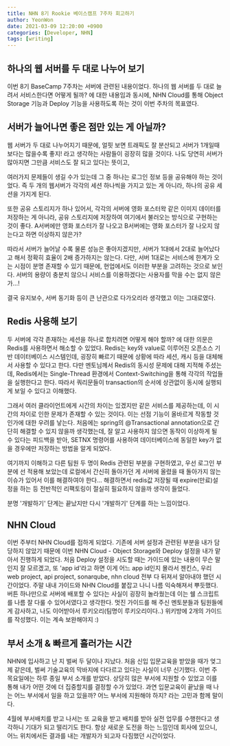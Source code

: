 ```yaml
---
title: NHN 8기 Rookie 베이스캠프 7주차 회고하기
author: YeonWon
date: 2021-03-09 12:20:00 +0900
categories: [Developer, NHN]
tags: [writing]
---
```


## 하나의 웹 서버를 두 대로 나누어 보기

이번 8기 BaseCamp 7주차는 서버에 관련된 내용이었다.
하나의 웹 서버를 두 대로 늘려서 서비스한다면 어떻게 될까? 에 대한 내용임과 동시에, NHN Cloud를 통해 Object Storage 기능과 Deploy 기능을 사용하도록 하는 것이 이번 주차의 목표였다.


## 서버가 늘어나면 좋은 점만 있는 게 아닐까? 

웹 서버가 두 대로 나누어지기 때문에, 얼핏 보면 트래픽도 잘 분산되고 서버가 1개일때보다는 많을수록 좋지! 라고 생각하는 사람들이 굉장히 많을 것이다. 나도 당연히 서버가 많아지면 그만큼 서비스도 잘 되고 있다는 뜻이고,  

여러가지 문제들이 생길 수가 있는데 그 중 하나는 로그인 정보 등을 공유해야 하는 것이었다. 즉 두 개의 웹서버가 각각의 세션 하나씩을 가지고 있는 게 아니라, 하나의 공유 세션을 가지게 된다.

또한 공유 스토리지가 하나 있어서, 각각의 서버에 영화 포스터왁 같은 이미지 데이터를 저장하는 게 아니라, 공유 스토리지에 저장하여 여기에서 불러오는 방식으로 구현하는 것이 좋다. A서버에만 영화 포스터가 잘 나오고 B서버에는 영화 포스터가 잘 나오지 않는다고 하면 이상하지 않은가?

따라서 서버가 늘어날 수록 물론 성능은 좋아지겠지만, 서버가 1대에서 2대로 늘어났다고 해서 정확히 효율이 2배 증가하지는 않는다. 다만, 서버 1대로는 서비스에 한계가 오는 시점이 분명 존재할 수 있기 때문에, 현업에서도 이러한 부분을 고려하는 것으로 보인다. 서버의 용량이 충분치 않으니 서비스를 이용하겠다는 사용자를 막을 수는 없지 않은가...!

결국 유지보수, 서버 동기화 등이 큰 난관으로 다가오리라 생각했고 이는 그대로였다.


## Redis 사용해 보기

두 서버에 각각 존재하는 세션을 하나로 합치려면 어떻게 해야 할까? 에 대한 의문은 Redis를 사용하면서 해소할 수 있었다. Redis는 key와 value로 이루어진 오픈소스 기반 데이터베이스 시스템인데, 굉장히 빠르기 때문에 상황에 따라 세션, 캐시 등을 대체해서 사용할 수 있다고 한다. 다만 멘토님께서 Redis의 동시성 문제에 대해 지적해 주셨는데, Redis에서는 Single-Thread 환경에서 Context-Switching을 통해 각각의 작업들을 실행한다고 한다. 따라서 쿼리문들이 transaction의 순서에 상관없이 동시에 실행되게 보일 수 있다고 이해했다.

그래서 여러 클라이언트에게 시간의 차이는 있겠지만 같은 서비스를 제공하는데, 이 시간의 차이로 인한 문제가 존재할 수 있는 것이다. 이는 선점 기능이 올바르게 작동할 것인가에 대한 우려를 낳는다. 처음에는 spring의 @Transactional annotation으로 간단히 해결할 수 있지 않을까 생각했는데, 잘 알고 사용하지 않으면 동작이 이상하게 될 수 있다는 피드백을 받아, SETNX 명령어를 사용하여 데이터베이스에 동일한 key가 없을 경우에만 저장하는 방법을 알게 되었다.

여기까지 이해하고 다른 팀원 두 명이 Redis 관련된 부분을 구현하였고, 우선 로그인 부분에 선 적용해 보았는데 로컬에서 간신히 돌아가던 게 서버에 올렸을 때 돌아가지 않는 이슈가 있어서 이를 해결하여야 한다... 해결하면서 redis값 저장될 때 expire(만료)설정을 하는 등 전반적인 리팩토링이 절실히 필요하지 않을까 생각이 들었다.

분명 '개발하기' 단계는 끝났지만 다시 '개발하기' 단계를 하는 느낌이었다. 


## NHN Cloud

이번 주부터 NHN Cloud를 접하게 되었다. 기존에 서버 설정과 관련된 부분을 내가 담당하지 않았기 때문에 이번 NHN Cloud - Object Storage와 Deploy 설정을 내가 맡아서 진행하게 되었다. 처음 Deploy 설정을 시도할 때는 가이드에 있는 내용이 무슨 말인지 잘 모르겠고, 또 'app id'라고 하면 이게 어느 app id인지 몰라서 젠킨스, 우리 web project, api project, sonarqube, nhn cloud 전부 다 뒤져서 알아내야 했던 시간이었다. 주말 내내 가이드와 NHN Cloud를 붙잡고 나니 나름 익숙해져서 뿌듯했다. 버튼 하나만으로 서버에 배포할 수 있다는 사실이 굉장히 놀라웠는데 이는 쉘 스크립트를 나름 잘 다룰 수 있어서였다고 생각한다. 멋진 가이드를 해 주신 멘토분들과 팀원들에게 감사하고, 나도 이어받아서 루키오리(팀명이 루키오리이다..) 위키방에 2개의 가이드를 작성했다. 이는 계속 보완해야지 :)


## 부서 소개 & 빠르게 흘러가는 시간
NHN에 입사하고 난 지 벌써 두 달이나 지났다. 처음 신입 입문교육을 받았을 때가 엊그제 같은데, 벌써 기술교육의 막바지에 다다르고 있다는 사실이 너무 신기했다. 이번 주 목요일에는 하루 종일 부서 소개를 받았다. 상당히 많은 부서에 지원할 수 있었고 이를 통해 내가 어떤 것에 더 집중할지를 결정할 수가 있었다. 과연 입문교육이 끝났을 때 나는 어느 부서에서 일을 하고 있을까? 어느 부서에 지원해야 하지? 라는 고민과 함께 말이다.

4월에 부서배치를 받고 나서는 또 교육을 받고 배치를 받아 실전 업무를 수행한다고 생각하니 기대가 되고 떨리기도 한다. 항상 새로운 도전을 하는 느낌인데 회사에 있으니, 어느 위치에서든 결과를 내는 개발자가 되고자 다짐했던 시간이었다.
 